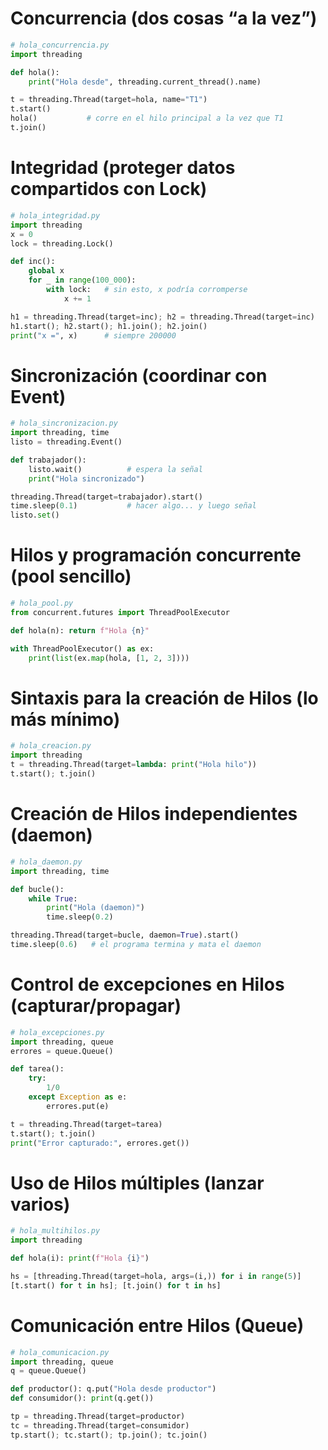 # Concurrencia (dos cosas “a la vez”)

```python
# hola_concurrencia.py
import threading

def hola():
    print("Hola desde", threading.current_thread().name)

t = threading.Thread(target=hola, name="T1")
t.start()
hola()           # corre en el hilo principal a la vez que T1
t.join()
```

# Integridad (proteger datos compartidos con Lock)

```python
# hola_integridad.py
import threading
x = 0
lock = threading.Lock()

def inc():
    global x
    for _ in range(100_000):
        with lock:   # sin esto, x podría corromperse
            x += 1

h1 = threading.Thread(target=inc); h2 = threading.Thread(target=inc)
h1.start(); h2.start(); h1.join(); h2.join()
print("x =", x)      # siempre 200000
```

# Sincronización (coordinar con Event)

```python
# hola_sincronizacion.py
import threading, time
listo = threading.Event()

def trabajador():
    listo.wait()          # espera la señal
    print("Hola sincronizado")

threading.Thread(target=trabajador).start()
time.sleep(0.1)           # hacer algo... y luego señal
listo.set()
```

# Hilos y programación concurrente (pool sencillo)

```python
# hola_pool.py
from concurrent.futures import ThreadPoolExecutor

def hola(n): return f"Hola {n}"

with ThreadPoolExecutor() as ex:
    print(list(ex.map(hola, [1, 2, 3])))
```

# Sintaxis para la creación de Hilos (lo más mínimo)

```python
# hola_creacion.py
import threading
t = threading.Thread(target=lambda: print("Hola hilo"))
t.start(); t.join()
```

# Creación de Hilos independientes (daemon)

```python
# hola_daemon.py
import threading, time

def bucle():
    while True:
        print("Hola (daemon)")
        time.sleep(0.2)

threading.Thread(target=bucle, daemon=True).start()
time.sleep(0.6)   # el programa termina y mata el daemon
```

# Control de excepciones en Hilos (capturar/propagar)

```python
# hola_excepciones.py
import threading, queue
errores = queue.Queue()

def tarea():
    try:
        1/0
    except Exception as e:
        errores.put(e)

t = threading.Thread(target=tarea)
t.start(); t.join()
print("Error capturado:", errores.get())
```

# Uso de Hilos múltiples (lanzar varios)

```python
# hola_multihilos.py
import threading

def hola(i): print(f"Hola {i}")

hs = [threading.Thread(target=hola, args=(i,)) for i in range(5)]
[t.start() for t in hs]; [t.join() for t in hs]
```

# Comunicación entre Hilos (Queue)

```python
# hola_comunicacion.py
import threading, queue
q = queue.Queue()

def productor(): q.put("Hola desde productor")
def consumidor(): print(q.get())

tp = threading.Thread(target=productor)
tc = threading.Thread(target=consumidor)
tp.start(); tc.start(); tp.join(); tc.join()
```
